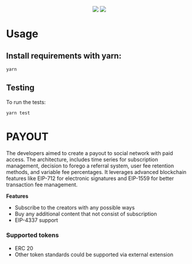 <div align="center">
    <img src="https://github.com/papaya-metaverse/payout/blob/main/.github/papaya-logo-white.svg#gh-light-mode-only">
    <img src="https://github.com/papaya-metaverse/payout/blob/main/.github/papaya-logo-black.svg#gh-dark-mode-only">
</div>

# Usage
## Install requirements with yarn:

```bash
yarn
```

## Testing

To run the tests:

```bash
yarn test
```
# PAYOUT

The developers aimed to create a payout to social network with paid access. 
The architecture, includes time series for subscription management, decision to forego a referral system, user fee retention methods, and variable fee percentages. It leverages advanced blockchain features like EIP-712 for electronic signatures and EIP-1559 for better transaction fee management.

**Features**
- Subscribe to the creators with any possible ways
- Buy any additional content that not consist of subscription
- EIP-4337 support
  
### Supported tokens

- ERC 20
- Other token standards could be supported via external extension

